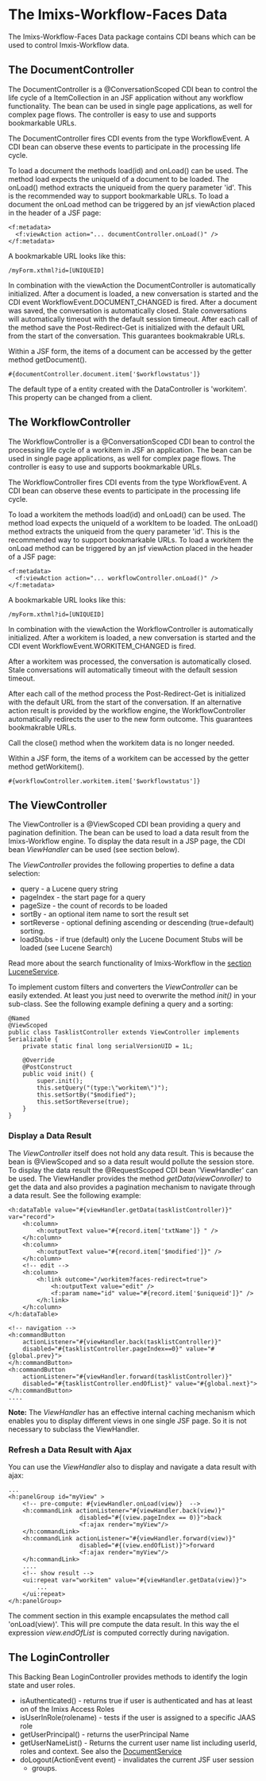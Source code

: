 # The Imixs-Workflow-Faces Data

The  Imixs-Workflow-Faces Data package contains CDI beans which can be used to control Imxis-Workflow data.

## The DocumentController


The DocumentController is a @ConversationScoped CDI bean to control the life cycle of a ItemCollection in an JSF application without any workflow  functionality. The bean can be used in single page applications, as well for complex page flows. The controller is easy to use and supports bookmarkable  URLs.
 
The DocumentController fires CDI events from the type WorkflowEvent. A CDI  bean can observe these events to participate in the processing life cycle.
 
To load a document the methods load(id) and onLoad() can be used. The method load expects the uniqueId of a document to be loaded. The onLoad() method  extracts the uniqueid from the query parameter 'id'. This is the recommended  way to support bookmarkable URLs. To load a document the onLoad method can be  triggered by an jsf viewAction placed in the header of a JSF page:
  
	<f:metadata>
      <f:viewAction action="... documentController.onLoad()" />
    </f:metadata>
 
A bookmarkable URL looks like this:

	/myForm.xthml?id=[UNIQUEID] 
 
In combination with the viewAction the DocumentController is automatically  initialized. After a document is loaded, a new conversation is started and the CDI event  WorkflowEvent.DOCUMENT_CHANGED is fired. After a document was saved, the conversation is automatically closed. Stale conversations will automatically timeout with the default session timeout. After each call of the method save the Post-Redirect-Get is initialized with the default URL from the start of the conversation. This guarantees
 bookmakrable URLs.

Within a JSF form, the items of a document can be accessed by the getter  method getDocument().
 
    #{documentController.document.item['$workflowstatus']}
 
The default type of a entity created with the DataController is 'workitem'. This property can be changed from a client.

 
## The WorkflowController

The WorkflowController is a @ConversationScoped CDI bean to control the processing life cycle of a workitem in JSF an application. The bean can be used in single page applications, as well for complex page flows. The controller is easy to use and supports bookmarkable URLs.

The WorkflowController fires CDI events from the type WorkflowEvent. A CDI bean can observe these events to participate in the processing life cycle.

To load a workitem the methods load(id) and onLoad() can be used. The method load expects the uniqueId of a workItem to be loaded. The onLoad() method extracts the uniqueid from the query parameter 'id'. This is the recommended way to support bookmarkable URLs. To load a workitem the onLoad method can be triggered by an jsf viewAction placed in the header of a JSF page:

	<f:metadata>
      <f:viewAction action="... workflowController.onLoad()" />
    </f:metadata>
 
A bookmarkable URL looks like this:

	/myForm.xthml?id=[UNIQUEID] 
	
In combination with the viewAction the WorkflowController is automatically initialized. After a workitem is loaded, a new conversation is started and the CDI event WorkflowEvent.WORKITEM_CHANGED is fired.
 
After a workitem was processed, the conversation is automatically closed. Stale conversations will automatically timeout with the default session timeout.

After each call of the method process the Post-Redirect-Get is initialized with the default URL from the start of the conversation. If an alternative action result is provided by the workflow engine, the WorkflowController automatically redirects the user to the new form outcome. This guarantees bookmakrable URLs.

Call the close() method when the workitem data is no longer needed.

Within a JSF form, the items of a workitem can be accessed by the getter method getWorkitem().

	#{workflowController.workitem.item['$workflowstatus']}

## The ViewController

The ViewController is a @ViewScoped CDI bean providing a query and pagination definition. The bean can be used to load a data result from the Imixs-Workflow engine. To display the data result in a JSP page, the CDI bean _ViewHandler_ can be used (see section below). 

The _ViewController_ provides the following properties to define a data selection:

 * query - a Lucene query string
 * pageIndex - the start page for a query
 * pageSize - the count of records to be loaded
 * sortBy - an optional item name to sort the result set
 * sortReverse - optional defining ascending or descending (true=default) sorting. 
 * loadStubs - if true (default) only the Lucene Document Stubs will be loaded (see Lucene Search) 

Read more about the search functionality of Imixs-Workflow in the [section LuceneService](../engine/luceneservice.html). 

To implement custom filters and converters the _ViewController_ can be easily extended. At least you just need to overwrite the method _init()_ in your sub-class. See the following example defining a query and a sorting:

	@Named
	@ViewScoped
	public class TasklistController extends ViewController implements Serializable {
		private static final long serialVersionUID = 1L;

		@Override
		@PostConstruct
		public void init() {
			super.init();
			this.setQuery("(type:\"workitem\")");
			this.setSortBy("$modified");
			this.setSortReverse(true);
		}
	}


### Display a Data Result

The _ViewController_ itself does not hold any data result. This is because the bean is @ViewScoped and so a data result would pollute the session store. 
To display the data result the @RequestScoped CDI bean 'ViewHandler' can be used. The ViewHandler provides the method _getData(viewConroller)_ to get the data and also provides a pagination mechanism to navigate through a data result. See the following example:

	<h:dataTable value="#{viewHandler.getData(tasklistController)}" var="record">
		<h:column>
			<h:outputText value="#{record.item['txtName']} " />
		</h:column>
		<h:column>
			<h:outputText value="#{record.item['$modified']}" />
		</h:column>
		<!-- edit -->
		<h:column>
			<h:link outcome="/workitem?faces-redirect=true">
				<h:outputText value="edit" />
				<f:param name="id" value="#{record.item['$uniqueid']}" />
			</h:link>
		</h:column>
	</h:dataTable>

	<!-- navigation -->
	<h:commandButton 
		actionListener="#{viewHandler.back(tasklistController)}"
		disabled="#{tasklistController.pageIndex==0}" value="#{global.prev}">
	</h:commandButton>
	<h:commandButton 
		actionListener="#{viewHandler.forward(tasklistController)}"
		disabled="#{tasklistController.endOfList}" value="#{global.next}">
	</h:commandButton>
	....
		


**Note:** The _ViewHandler_ has an effective internal caching mechanism which enables you to display different views in one single JSF page. So it is not necessary to subclass the ViewHandler. 

### Refresh a Data Result with Ajax 

You can use the _ViewHandler_ also to display and navigate a data result with ajax: 
	
	...
	<h:panelGroup id="myView" >
		<!-- pre-compute: #{viewHandler.onLoad(view)}  -->
		<h:commandLink actionListener="#{viewHandler.back(view)}" 
						disabled="#{(view.pageIndex == 0)}">back
						<f:ajax render="myView"/>
		</h:commandLink>
		<h:commandLink actionListener="#{viewHandler.forward(view)}" 
						disabled="#{(view.endOfList)}">forward
						<f:ajax render="myView"/>
		</h:commandLink>
		....
		<!-- show result -->
		<ui:repeat var="workitem" value="#{viewHandler.getData(view)}">
			...
		</ui:repeat>
	</h:panelGroup>
		
The comment section in this example encapsulates the method call 'onLoad(view)'. This will pre compute the data result. In this way the el expression _view.endOfList_ is computed correctly during navigation.  		
		
		
		
## The LoginController

This Backing Bean LoginController provides methods to identify the login state and user roles. 

 * isAuthenticated() - returns true if user is authenticated and has at least on of the Imixs Access Roles
 * isUserInRole(rolename) - tests if the user is assigned to a specific JAAS role
 * getUserPrincipal() - returns the userPrincipal Name
 * getUserNameList() - Returns the current user name list including userId, roles and context. See also the [DocumentService](../engine/documentservice.html)
 * doLogout(ActionEvent event)  - invalidates the current JSF user session
	 * groups.
 
